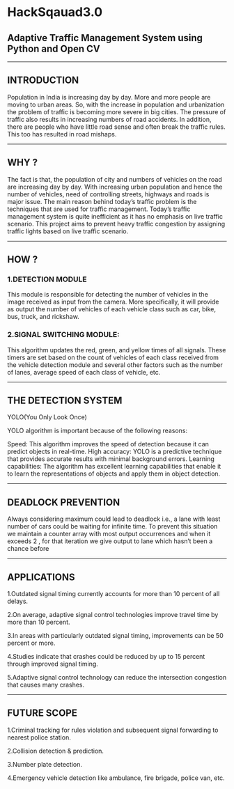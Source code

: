 # HackSqauad3.0
## Adaptive Traffic Management System using Python and Open CV
---------------------------------------------------------------------------------------------------------------------------------------------------------------------------
## INTRODUCTION 

Population in India is increasing day by day. More and more people are moving to urban areas.
So, with the increase in population and urbanization the problem of traffic is becoming more severe in big cities. 
The pressure of traffic also results in increasing numbers of road accidents.
In addition, there are people who have little road sense and often break the traffic rules. This too has resulted in road mishaps.

----------------------------------------------------------------------------------------------------------------------------------------------------------------------------
## WHY ?

The fact is that, the population of city and numbers of vehicles on the road are increasing day by day. 
With increasing urban population and hence the number of vehicles, need of controlling streets, highways and roads is major issue.
The main reason behind today’s traffic problem is the techniques that are used for traffic management. 
Today’s traffic management system is quite inefficient as it has no emphasis on live traffic scenario.
This project aims to prevent heavy traffic congestion by assigning traffic lights based on live traffic scenario.

----------------------------------------------------------------------------------------------------------------------------------------------------------------------------
## HOW ?
### 1.DETECTION MODULE

This module is responsible for detecting the number of vehicles in the image received as input from the camera.
More specifically, it will provide as output the number of vehicles of each vehicle class such as car, bike, bus, truck, and rickshaw.

### 2.SIGNAL SWITCHING MODULE:

This algorithm updates the red, green, and yellow times of all signals. 
These timers are set based on the count of vehicles of each class received from the vehicle detection module and several other factors such as the number of lanes, average speed of each class of vehicle, etc.

----------------------------------------------------------------------------------------------------------------------------------------------------------------------------
## THE DETECTION SYSTEM

YOLO(You Only Look Once)

YOLO algorithm is important because of the following reasons:

Speed: This algorithm improves the speed of detection because it can predict objects in real-time.
High accuracy: YOLO is a predictive technique that provides accurate results with minimal background errors.
Learning capabilities: The algorithm has excellent learning capabilities that enable it to learn the representations of objects and apply them in object detection.

----------------------------------------------------------------------------------------------------------------------------------------------------------------------------
## DEADLOCK PREVENTION


Always considering maximum could lead to deadlock i.e., a lane with least number of cars could be waiting for infinite time.
To prevent this situation we maintain a counter array with most output occurrences and when it exceeds 2 , for that iteration we give output to lane which hasn’t been a chance before

----------------------------------------------------------------------------------------------------------------------------------------------------------------------------
## APPLICATIONS

1.Outdated signal timing currently accounts for more than 10 percent of all delays. 

2.On average, adaptive signal control technologies improve travel time by more than 10 percent. 

3.In areas with particularly outdated signal timing, improvements can be 50 percent or more.

4.Studies indicate that crashes could be reduced by up to 15 percent through improved signal timing.

5.Adaptive signal control technology can reduce the intersection congestion that causes many crashes.

----------------------------------------------------------------------------------------------------------------------------------------------------------------------------
## FUTURE SCOPE


1.Criminal tracking for rules violation and subsequent signal forwarding to nearest police station.

2.Collision detection & prediction.

3.Number plate detection.

4.Emergency vehicle detection like ambulance, fire brigade, police van, etc.



